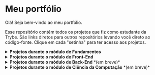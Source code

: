 
# Meu portfólio

Olá! Seja bem-vindo ao meu portfólio.

Esse repositório contém todos os projetos que fiz como estudante da Trybe. São links diretos para outros repositórios levando você direto ao código-fonte. Clique em cada "setinha" para ter acesso aos projetos.

<details>
  <summary><strong>Projetos durante o módulo de Fundamentos</strong></summary><br />

  1. [Lessons Learned](https://github.com/machadofguilherme/trybe-lessons-learned)
  2. [Playground Functions](https://github.com/machadofguilherme/trybe-playground-functions)
  3. [Arte com Pixels](https://github.com/machadofguilherme/trybe-arte-com-pixels)
  4. [Trybewarts](https://github.com/machadofguilherme/trybe-trybewarts)
  5. [Testes Unitários](https://github.com/machadofguilherme/trybe-javascript-testes-unitarios)
  6. [Zoo Functions](https://github.com/machadofguilherme/trybe-zoo-functions)
</details>

<details>
  <summary><strong>Projetos durante o módulo de Front-End</strong></summary><br />

  1. [Carrinho de Compras](https://github.com/machadofguilherme/trybe-shopping-cart)
  2. [Solar System](https://github.com/machadofguilherme/trybe-solar-system)
  3. [Tryunfo](https://github.com/machadofguilherme/trybe-tryunfo)
  4. [Trybetunes](https://github.com/machadofguilherme/trybe-trybetunes)
  5. [Frontend Online Store](https://github.com/machadofguilherme/trybe-frontend-online-store)
  6. [React Testing Library](https://github.com/machadofguilherme/trybe-react-testing-library)
  7. [Trybe Wallet](https://github.com/machadofguilherme/trybe-trybewallet)
  8. [Trívia](https://github.com/machadofguilherme/trybe-trivia-react-redux)
  9. [Star Wars Planets Search](https://github.com/machadofguilherme/trybe-starwars-planets-search)
  10. [App de Receitas](https://github.com/machadofguilherme/trybe-app-de-receitas)
</details>

<details>
  <summary><strong>Projetos durante o módulo de Back-End</strong> *(em breve)*</summary><br />

  1. [Lista de Tarefas com Docker]()
  2. [All For One]()
  3. [One For All]()
  4. [Talker Manager]()
  5. [Store Manager]()
  6. [API de Blogs]()
  7. [Trybesmith]()
</details>

<details>
  <summary><strong>Projetos durante o módulo de Ciência da Computação</strong> *(em breve)*</summary><br />

</details>
